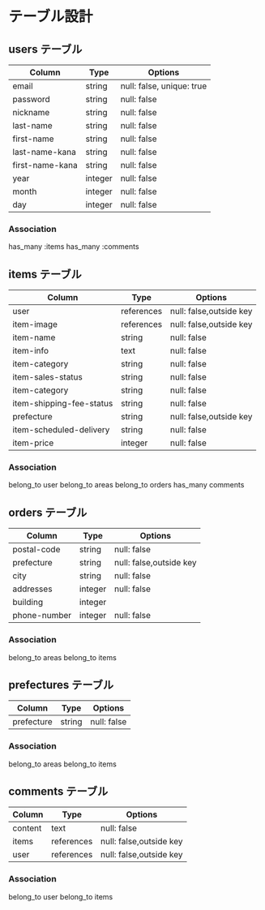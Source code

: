 # テーブル設計

## users テーブル

| Column             | Type   | Options     |
| ------------------ | ------ | ----------- |
| email              | string | null: false, unique: true |
| password           | string | null: false |
| nickname           | string | null: false |
| last-name          | string | null: false |
| first-name         | string | null: false |
| last-name-kana     | string | null: false |
| first-name-kana    | string | null: false |
| year               | integer | null: false |
| month              | integer | null: false |
| day                | integer | null: false |


### Association
has_many :items
has_many :comments



## items テーブル

| Column                  | Type        | Options     |
| ----------------------- | ------      | ----------- |
| user                    | references  | null: false,outside key |
| item-image              | references  | null: false,outside key |
| item-name               | string      | null: false |
| item-info               | text        | null: false |
| item-category           | string      | null: false |
| item-sales-status       | string      | null: false |
| item-category           | string      | null: false |
| item-shipping-fee-status| string      | null: false |
| prefecture              | string      | null: false,outside key |
| item-scheduled-delivery | string      | null: false |
| item-price              | integer     | null: false |


### Association
belong_to user
belong_to areas
belong_to orders
has_many comments



## orders テーブル

| Column         | Type        | Options     |
| ---------------| ------      | ----------- |
| postal-code    | string      | null: false |
| prefecture     | string      | null: false,outside key |
| city           | string      | null: false |
| addresses      | integer     | null: false |
| building       | integer     |             |
| phone-number   | integer     | null: false |


### Association
belong_to areas
belong_to items



##  prefectures テーブル

| Column         | Type        | Options     |
| ---------------| ------      | ----------- |
| prefecture     | string      | null: false |


### Association
belong_to areas
belong_to items



## comments テーブル

| Column             | Type        | Options     |
| ------------------ | ------      | ----------- |
| content            | text        | null: false |
| items              | references  | null: false,outside key |
| user               | references  | null: false,outside key |

### Association
belong_to user
belong_to items